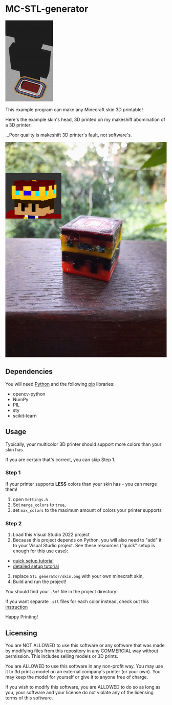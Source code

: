 # MC-STL-generator
![](media/preview.gif)

This example program can make any Minecraft skin 3D printable!

Here's the example skin's head, 3D printed on my makeshift abomination of a 3D printer:

...Poor quality is makeshift 3D printer's fault, not software's.

![](media/printed.jpg)

## Dependencies
You will need [Python](https://www.python.org/downloads/) and the following [pip](https://pypi.org/project/pip/) libraries:
* opencv-python
* NumPy
* PIL
* sty
* scikit-learn


## Usage

Typically, your multicolor 3D printer should support more colors than your skin has.

If you are certain that's correct, you can skip Step 1.

### Step 1

If your printer supports **LESS** colors than your skin has - you can merge them!
  1. open `Settings.h`
  2. Set `merge_colors` to `true`,
  3. set `max_colors` to the maximum amount of colors your printer supports
  
### Step 2
  
  1. Load this Visual Studio 2022 project
  2. Because this project depends on Python, you will also need to "add" it to your Visual Studio project.
  See these resources ("quick" setup is enough for this use case):
  * [quick setup tutorial](https://medium.datadriveninvestor.com/how-to-quickly-embed-python-in-your-c-application-23c19694813)
  * [detailed setup tutorial](https://devblogs.microsoft.com/python/embedding-python-in-a-cpp-project-with-visual-studio/)
  3. replace `STL generator/skin.png` with your own minecraft skin,
  4. Build and run the project!
  
  You should find your `.3mf` file in the project directory!
  
  If you want separate `.stl` files for each color instead, check out this [instruction](stl_instructions.md)
  
  Happy Printing!

## Licensing

You are NOT ALLOWED to use this software or any software that was made by modifying files from this repository in any COMMERCIAL way without permission. This includes selling models or 3D prints.

You are ALLOWED to use this software in any non-profit way. You may use it to 3d print a model on an external company's printer (or your own). You may keep the model for yourself or give it to anyone free of charge.

If you wish to modify this software, you are ALLOWED to do so as long as you, your software and your license do not violate any of the licensing terms of this software. 
